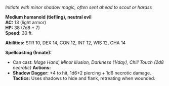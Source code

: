 _Initiate with minor shadow magic, often sent ahead to scout or harass_

**Medium humanoid (tiefling), neutral evil**  
**AC:** 13 (light armor)  
**HP:** 38 (7d8 + 7)  
**Speed:** 30 ft.

**Abilities:** STR 10, DEX 14, CON 12, INT 12, WIS 12, CHA 14

**Spellcasting (Innate):**
- Can cast: _Mage Hand, Minor Illusion, Darkness (1/day), Chill Touch (2d8 necrotic)_
**Actions:**
- **Shadow Dagger:** +4 to hit, 1d6+2 piercing + 1d6 necrotic damage.
**Tactics:** Uses shadows to hide and flank, retreating when wounded.